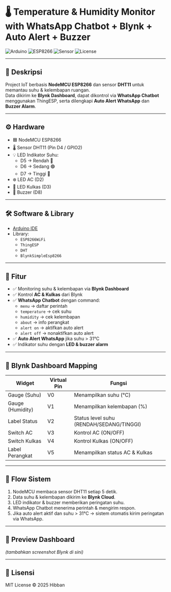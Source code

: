 # 🌡️ Temperature & Humidity Monitor with WhatsApp Chatbot + Blynk + Auto Alert + Buzzer

![Arduino](https://img.shields.io/badge/Arduino-IDE-blue?logo=arduino)
![ESP8266](https://img.shields.io/badge/Board-NodeMCU%20ESP8266-green?logo=espressif)
![Sensor](https://img.shields.io/badge/Sensor-DHT11-orange)
![License](https://img.shields.io/badge/License-MIT-yellow)

---

## 📖 Deskripsi
Project IoT berbasis **NodeMCU ESP8266** dan sensor **DHT11** untuk memantau suhu & kelembapan ruangan.  
Data dikirim ke **Blynk Dashboard**, dapat dikontrol via **WhatsApp Chatbot** menggunakan ThingESP, serta dilengkapi **Auto Alert WhatsApp** dan **Buzzer Alarm**.

---

## ⚙️ Hardware
- 🟦 NodeMCU ESP8266  
- 🌡️ Sensor DHT11 (Pin D4 / GPIO2)  
- 💡 LED Indikator Suhu:  
  - D5 → Rendah 🔵  
  - D6 → Sedang 🟢  
  - D7 → Tinggi 🔴  
- ❄️ LED AC (D2)  
- 🧊 LED Kulkas (D3)  
- 🔔 Buzzer (D8)  

---

## 🛠️ Software & Library
- [Arduino IDE](https://www.arduino.cc/en/software)
- Library:  
  - `ESP8266WiFi`  
  - `ThingESP`  
  - `DHT`  
  - `BlynkSimpleEsp8266`  

---

## 🚀 Fitur
- ✅ Monitoring suhu & kelembapan via **Blynk Dashboard**  
- ✅ Kontrol **AC & Kulkas** dari Blynk  
- ✅ **WhatsApp Chatbot** dengan command:
  - `menu` → daftar perintah  
  - `temperature` → cek suhu  
  - `humidity` → cek kelembapan  
  - `about` → info perangkat  
  - `alert on` → aktifkan auto alert  
  - `alert off` → nonaktifkan auto alert  
- ✅ **Auto Alert WhatsApp** jika suhu > 31°C  
- ✅ Indikator suhu dengan **LED & buzzer alarm**  

---

## 📲 Blynk Dashboard Mapping

| Widget           | Virtual Pin | Fungsi                     |
|------------------|-------------|-----------------------------|
| Gauge (Suhu)     | V0          | Menampilkan suhu (°C)      |
| Gauge (Humidity) | V1          | Menampilkan kelembapan (%) |
| Label Status     | V2          | Status level suhu (RENDAH/SEDANG/TINGGI) |
| Switch AC        | V3          | Kontrol AC (ON/OFF)        |
| Switch Kulkas    | V4          | Kontrol Kulkas (ON/OFF)    |
| Label Perangkat  | V5          | Menampilkan status AC & Kulkas |

---

## 📡 Flow Sistem
1. NodeMCU membaca sensor DHT11 setiap 5 detik.  
2. Data suhu & kelembapan dikirim ke **Blynk Cloud**.  
3. LED indikator & buzzer memberikan peringatan suhu.  
4. WhatsApp Chatbot menerima perintah & mengirim respon.  
5. Jika auto alert aktif dan suhu > 31°C → sistem otomatis kirim peringatan via WhatsApp.  

---

## 📸 Preview Dashboard
*(tambahkan screenshot Blynk di sini)*

---

## 📜 Lisensi
MIT License © 2025 Hibban
